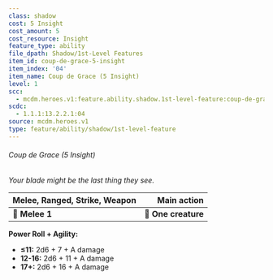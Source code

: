 ```yaml
---
class: shadow
cost: 5 Insight
cost_amount: 5
cost_resource: Insight
feature_type: ability
file_dpath: Shadow/1st-Level Features
item_id: coup-de-grace-5-insight
item_index: '04'
item_name: Coup de Grace (5 Insight)
level: 1
scc:
  - mcdm.heroes.v1:feature.ability.shadow.1st-level-feature:coup-de-grace-5-insight
scdc:
  - 1.1.1:13.2.2.1:04
source: mcdm.heroes.v1
type: feature/ability/shadow/1st-level-feature
---
```


###### Coup de Grace (5 Insight)

*Your blade might be the last thing they see.*

| **Melee, Ranged, Strike, Weapon** |     **Main action** |
| --------------------------------- | ------------------: |
| **📏 Melee 1**                    | **🎯 One creature** |

**Power Roll + Agility:**

- **≤11:** 2d6 + 7 + A damage
- **12-16:** 2d6 + 11 + A damage
- **17+:** 2d6 + 16 + A damage
